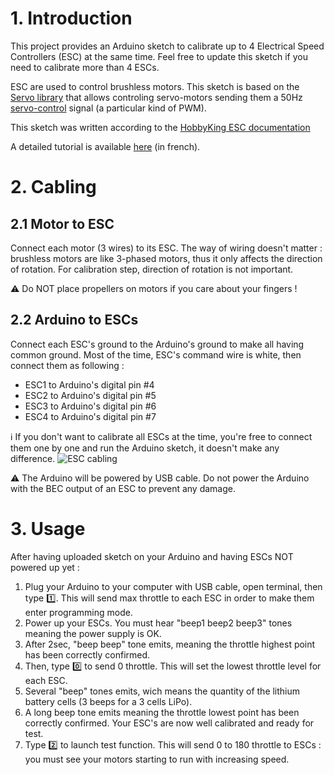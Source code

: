 # 1. Introduction
This project provides an Arduino sketch to calibrate up to 4 Electrical Speed Controllers (ESC) at the same time. Feel free to update this sketch if you need to calibrate more than 4 ESCs.

ESC are used to control brushless motors.
This sketch is based on the [Servo library](https://www.arduino.cc/en/Reference/Servo) that allows controling servo-motors sending them a 50Hz [servo-control](https://en.wikipedia.org/wiki/Servo_control) signal (a particular kind of PWM).

This sketch was written according to the [HobbyKing ESC documentation](https://www.firediy.fr/files/drone/HW-01-V4.pdf)

A detailed tutorial is available [here](https://www.firediy.fr/article/calibrer-ses-esc-avec-un-arduino-drone-ch-3) (in french).

# 2. Cabling
## 2.1 Motor to ESC
Connect each motor (3 wires) to its ESC. The way of wiring doesn't matter : brushless motors are like 3-phased motors, thus it only affects the direction of rotation. For calibration step, direction of rotation is not important.

:warning: Do NOT place propellers on motors if you care about your fingers !

## 2.2 Arduino to ESCs
Connect each ESC's ground to the Arduino's ground to make all having common ground.
Most of the time, ESC's command wire is white, then connect them as following : 
 - ESC1 to Arduino's digital pin #4
 - ESC2 to Arduino's digital pin #5
 - ESC3 to Arduino's digital pin #6 
 - ESC4 to Arduino's digital pin #7
    
:information_source: If you don't want to calibrate all ESCs at the time, you're free to connect them one by one and run the Arduino sketch, it doesn't make any difference.
![ESC cabling](https://www.firediy.fr/images/articles/drone-3/esc_calib.jpg)

:warning: The Arduino will be powered by USB cable. Do not power the Arduino with the BEC output of an ESC to prevent any damage.

# 3. Usage
After having uploaded sketch on your Arduino and having ESCs NOT powered up yet :

1. Plug your Arduino to your computer with USB cable, open terminal, then type :one:.
This will send max throttle to each ESC in order to make them enter programming mode.
2. Power up your ESCs. You must hear "beep1 beep2 beep3" tones meaning the power supply is OK.
3. After 2sec, "beep beep" tone emits, meaning the throttle highest point has been correctly confirmed.
4. Then, type :zero: to send 0 throttle. This will set the lowest throttle level for each ESC.
5. Several "beep" tones emits, wich means the quantity of the lithium battery cells (3 beeps for a 3 cells LiPo).
6. A long beep tone emits meaning the throttle lowest point has been correctly confirmed.
Your ESC's are now well calibrated and ready for test.
7. Type :two: to launch test function. This will send 0 to 180 throttle to ESCs : you must see your motors starting to run with increasing speed.
